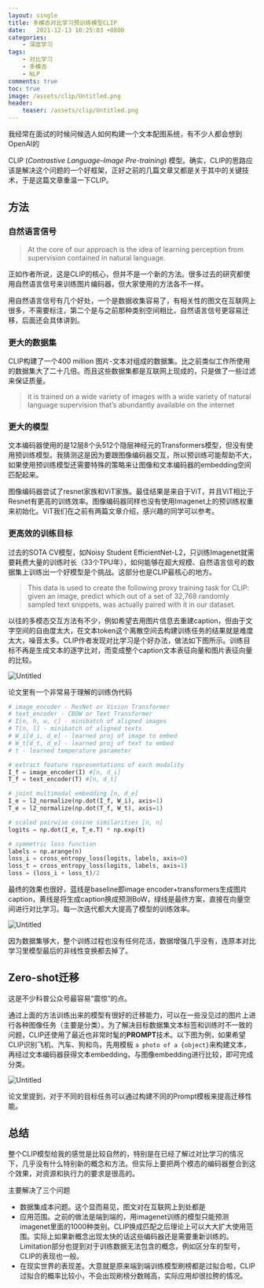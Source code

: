 ```yaml
---
layout: single
title: 多模态对比学习预训练模型CLIP
date:   2021-12-13 10:25:03 +0800
categories: 
    - 深度学习
tags: 
    - 对比学习
    - 多模态
    - NLP
comments: true
toc: true
image: /assets/clip/Untitled.png
header:
    teaser: /assets/clip/Untitled.png
---
```


我经常在面试的时候问候选人如何构建一个文本配图系统，有不少人都会想到OpenAI的

CLIP (*Contrastive Language–Image Pre-training*) 模型。确实，CLIP的思路应该是解决这个问题的一个好框架，正好之前的几篇文章又都是关于其中的关键技术，于是这篇文章重温一下CLIP。

## 方法

### 自然语言信号

> At the core of our approach is the idea of learning perception from supervision contained in natural language.
> 

正如作者所说，这是CLIP的核心，但并不是一个新的方法。很多过去的研究都使用自然语言信号来训练图片编码器，但大家使用的方法各不一样。

用自然语言信号有几个好处，一个是数据收集容易了，有相关性的图文在互联网上很多，不需要标注，第二个是与之前那种类别空间相比，自然语言信号更容易迁移，后面还会具体讲到。

### 更大的数据集

CLIP构建了一个400 million 图片-文本对组成的数据集。比之前类似工作所使用的数据集大了二十几倍。而且这些数据集都是互联网上现成的，只是做了一些过滤来保证质量。

> it is trained on a wide variety of images with a wide variety of natural language supervision that’s abundantly available on the internet
> 

### 更大的模型

文本编码器使用的是12层8个头512个隐层神经元的Transformers模型，但没有使用预训练模型。我猜测这是因为要跟图像编码器交互，所以预训练可能帮助不大，如果使用预训练模型还需要特殊的策略来让图像和文本编码器的embedding空间匹配起来。

图像编码器尝试了resnet家族和ViT家族。最佳结果是来自于ViT，并且ViT相比于Resnet有更高的训练效率。图像编码器同样也没有使用Imagenet上的预训练权重来初始化。ViT我们在之前有两篇文章介绍，感兴趣的同学可以参考。

### 更高效的训练目标

过去的SOTA CV模型，如Noisy Student EfficientNet-L2，只训练Imagenet就需要耗费大量的训练时长（33个TPU年），如何能够在超大规模、自然语言信号的数据集上训练出一个好模型是个挑战。这部分也是CLIP最核心的地方。

> This data is used to create the following proxy training task for CLIP: given an image, predict which out of a set of 32,768 randomly sampled text snippets, was actually paired with it in our dataset.
> 

以往的多模态交互方法有不少，例如希望去用图片信息去重建caption，但由于文字空间的自由度太大，在文本token这个离散空间去构建训练任务的结果就是难度太大，噪音太多。CLIP作者发现对比学习是个好办法，做法如下图所示。训练目标不再是生成文本的逐字比对，而变成整个caption文本表征向量和图片表征向量的比较。

![Untitled](/assets/clip/Untitled.png)

论文里有一个非常易于理解的训练伪代码

```python
# image_encoder - ResNet or Vision Transformer
# text_encoder - CBOW or Text Transformer
# I[n, h, w, c] - minibatch of aligned images
# T[n, l] - minibatch of aligned texts
# W_i[d_i, d_e] - learned proj of image to embed
# W_t[d_t, d_e] - learned proj of text to embed
# t - learned temperature parameter

# extract feature representations of each modality
I_f = image_encoder(I) #[n, d_i]
T_f = text_encoder(T) #[n, d_t]

# joint multimodal embedding [n, d_e]
I_e = l2_normalize(np.dot(I_f, W_i), axis=1)
T_e = l2_normalize(np.dot(T_f, W_t), axis=1)

# scaled pairwise cosine similarities [n, n]
logits = np.dot(I_e, T_e.T) * np.exp(t)

# symmetric loss function
labels = np.arange(n)
loss_i = cross_entropy_loss(logits, labels, axis=0)
loss_t = cross_entropy_loss(logits, labels, axis=1)
loss = (loss_i + loss_t)/2
```

最终的效果也很好，蓝线是baseline即image encoder+transformers生成图片caption，黄线是将生成caption换成预测BoW，绿线是最终方案，直接在向量空间进行对比学习。每一次迭代都大大提高了模型的训练效率。

![Untitled](/assets/clip/Untitled%201.png)

因为数据集够大，整个训练过程也没有任何花活，数据增强几乎没有，连原本对比学习里模型最后的非线性变换都去掉了。

## Zero-shot迁移

这是不少科普公众号最容易“震惊”的点。

通过上面的方法训练出来的模型有很好的迁移能力，可以在一些没见过的图片上进行各种图像任务（主要是分类）。为了解决目标数据集文本标签和训练时不一致的问题，CLIP还使用了最近也非常时髦的**PROMPT**技术。以下图为例，如果希望CLIP识别飞机、汽车、狗和鸟，先用模板 `a photo of a {object}`来构建文本，再经过文本编码器获得文本embedding，与图像embedding进行比较，即可完成分类。

![Untitled](/assets/clip/Untitled%202.png)

论文里提到，对于不同的目标任务可以通过构建不同的Prompt模板来提高迁移性能。

## 总结

整个CLIP模型给我的感觉是比较自然的，特别是在已经了解过对比学习的情况下，几乎没有什么特别新的概念和方法。但实际上要把两个模态的编码器整合到这个效果，对资源和执行力的要求是很高的。

主要解决了三个问题

- 数据集成本问题。这个显而易见，图文对在互联网上到处都是
- 应用范围。之前的做法是端到端的，用imagenet训练的模型只能预测imagenet里面的1000种类别。CLIP换成匹配之后理论上可以大大扩大使用范围。实际上如果新概念出现太快的话这些编码器还是需要重新训练的。Limitation部分也提到对于训练数据无法包含的概念，例如区分车的型号，CLIP的表现也一般。
- 在现实世界的表现差。大意就是原来端到端训练模型刷榜都是过拟合啦，CLIP过拟合的概率比较小，不会出现刷榜分数贼高，实际应用却很拉胯的情况。